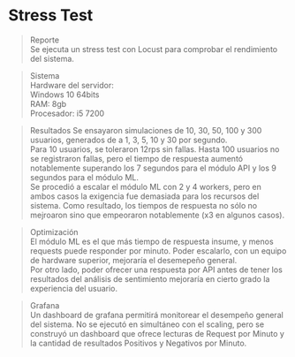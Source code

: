 # Stress Test  
>Reporte  
   Se ejecuta un stress test con Locust para comprobar el rendimiento del sistema.  
  
>Sistema  
Hardware del servidor:  
Windows 10 64bits   
RAM: 8gb   
Procesador: i5 7200  
  
>Resultados
Se ensayaron simulaciones de 10, 30, 50, 100 y 300 usuarios, generados de a 1, 3, 5, 10 y 30 por segundo.  
Para 10 usuarios, se toleraron 12rps sin fallas. Hasta 100 usuarios no se registraron fallas, pero el tiempo de respuesta aumentó notablemente superando los 7 segundos para el módulo API y los 9 segundos para el módulo ML.  
Se procedió a escalar el módulo ML con 2 y 4 workers, pero en ambos casos la exigencia fue demasiada para los recursos del sistema. Como resultado, los tiempos de respuesta no sólo no mejroaron sino que empeoraron notablemente (x3 en algunos casos).  
  
>Optimización  
El módulo ML es el que más tiempo de respuesta insume, y menos requests puede responder por minuto. Poder escalarlo, con un equipo de hardware superior, mejoraría el desemepeño general.  
Por otro lado, poder ofrecer una respuesta por API antes de tener los resultados del análisis de sentimiento mejoraría en cierto grado la experiencia del usuario.  

>Grafana  
Un dashboard de grafana permitirá monitorear el desempeño general del sistema. No se ejecutó en simultáneo con el scaling, pero se construyó un dashboard que ofrece lecturas de Request por Minuto y la cantidad de resultados Positivos y Negativos por Minuto.
